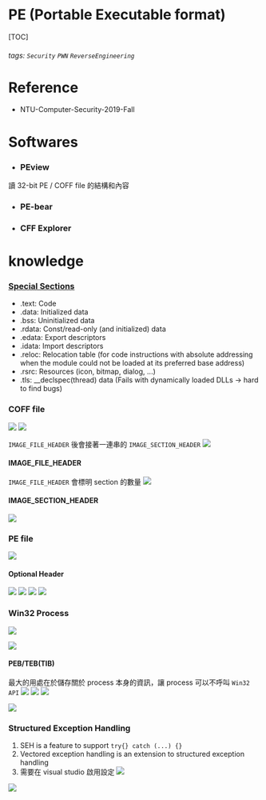 # PE (Portable Executable format)
[TOC]
###### tags: `Security` `PWN` `ReverseEngineering` 

# Reference
* NTU-Computer-Security-2019-Fall

# Softwares
 + ### PEview
 讀 32-bit PE / COFF file 的結構和內容
 + ### PE-bear
 + ### CFF Explorer
 
# knowledge
### [Special Sections](https://docs.microsoft.com/en-us/windows/win32/debug/pe-format?redirectedfrom=MSDN#special-sections)
 * .text: Code 
 * .data: Initialized data
 * .bss: Uninitialized data
 * .rdata: Const/read-only (and initialized) data
 * .edata: Export descriptors
 * .idata: Import descriptors
 * .reloc: Relocation table (for code instructions with absolute addressing when the module could not be loaded at its preferred base address)
 * .rsrc: Resources (icon, bitmap, dialog, ...)
 * .tls: __declspec(thread) data (Fails with dynamically loaded DLLs -> hard to find bugs)
 
### COFF file
![](https://i.imgur.com/YcgolOr.png)
![](https://i.imgur.com/nWr6R3S.png)


`IMAGE_FILE_HEADER` 後會接著一連串的 `IMAGE_SECTION_HEADER`
![](https://i.imgur.com/mBzfZMN.png)
#### IMAGE_FILE_HEADER
`IMAGE_FILE_HEADER` 會標明 section 的數量
![](https://i.imgur.com/UOdhZOO.png)
#### IMAGE_SECTION_HEADER
![](https://i.imgur.com/UMGCwdM.png)

### PE file
![](https://i.imgur.com/uT5zGW7.png)

#### Optional Header
![](https://i.imgur.com/EWzBffT.png)
![](https://i.imgur.com/kYhS0P7.png)
![](https://i.imgur.com/ZWJecrd.png)
![](https://i.imgur.com/lCHusBC.png)

### Win32 Process
![](https://i.imgur.com/6FgPoMC.png)

![](https://i.imgur.com/QZHBhoH.png)

#### PEB/TEB(TIB)
最大的用處在於儲存關於 process 本身的資訊，讓 process 可以不呼叫 `Win32 API`
![](https://i.imgur.com/uFHdBbf.png)
![](https://i.imgur.com/2NWXYJG.png)
![](https://i.imgur.com/he1TfcE.png)

![](https://i.imgur.com/vBpgEmu.png)

### Structured Exception Handling
1. SEH is a feature to support `try{} catch (...) {}`
2. Vectored exception handling is an extension to structured exception handling
3. 需要在 visual studio 啟用設定
![](https://i.imgur.com/Ypnem1j.png)

![](https://i.imgur.com/TOQXKgw.png)
